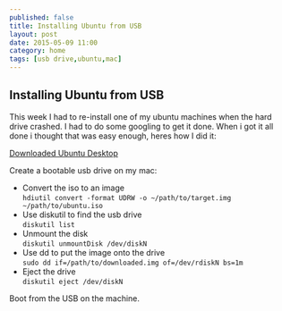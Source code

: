 ```yaml
---
published: false
title: Installing Ubuntu from USB
layout: post
date: 2015-05-09 11:00
category: home
tags: [usb drive,ubuntu,mac]
---
```


## Installing Ubuntu from USB

This week I had to re-install one of my ubuntu machines when the hard drive crashed. I had to do some googling to get it done. When i got it all done i thought that was easy enough, heres how I did it:

[Downloaded Ubuntu Desktop](http://www.ubuntu.com/download/desktop)

Create a bootable usb drive on my mac:
- Convert the iso to an image  
  `hdiutil convert -format UDRW -o ~/path/to/target.img ~/path/to/ubuntu.iso`
- Use diskutil to find the usb drive  
  `diskutil list`
- Unmount the disk  
  `diskutil unmountDisk /dev/diskN`
- Use dd to put the image onto the drive  
  `sudo dd if=/path/to/downloaded.img of=/dev/rdiskN bs=1m`
- Eject the drive  
  `diskutil eject /dev/diskN`
  
Boot from the USB on the machine.